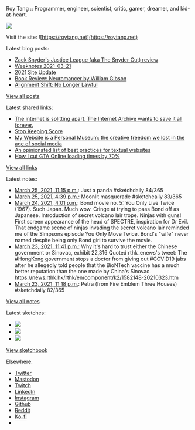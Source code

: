 Roy Tang :: Programmer, engineer, scientist, critic, gamer, dreamer, and kid-at-heart.

![](https://roytang.net/static/img/profile.jpg)

Visit the site: ![https://roytang.net](https://roytang.net)

Latest blog posts:

- [Zack Snyder&#x27;s Justice League (aka The Snyder Cut) review](https://roytang.net/2021/03/snyder-cut/)
- [Weeknotes 2021-03-21](https://roytang.net/2021/03/weeknotes-2021-03-21/)
- [2021 Site Update](https://roytang.net/2021/03/2021-site-update/)
- [Book Review: Neuromancer by William Gibson](https://roytang.net/2021/03/neuromancer/)
- [Alignment Shift: No Longer Lawful](https://roytang.net/2021/03/no-longer-lawful/)

[View all posts](https://roytang.net/blog)

Latest shared links:

- [The internet is splitting apart. The Internet Archive wants to save it all forever.](https://roytang.net/2021/03/the-internet-is-splitting-apart-the-internet-archive-wants-to-save-it-all-forever/)
- [Stop Keeping Score](https://roytang.net/2021/03/stop-keeping-score/)
- [My Website is a Personal Museum: the creative freedom we lost in the age of social media](https://roytang.net/2021/03/writings/)
- [An opinionated list of best practices for textual websites](https://roytang.net/2021/03/an-opinionated-list-of-best-practices-for-textual-websites/)
- [How I cut GTA Online loading times by 70%](https://roytang.net/2021/03/how-i-cut-gta-online-loading-times-by-70/)

[View all links](https://roytang.net/links)

Latest notes:

- [March 25, 2021, 11:15 p.m.](https://roytang.net/2021/03/1375104128427302913/): Just a panda #sketchdaily 84/365
- [March 25, 2021, 4:39 p.m.](https://roytang.net/2021/03/1375004320916144133/): Moonlit masquerade #sketcheaily 83/365
- [March 24, 2021, 4:01 p.m.](https://roytang.net/2021/03/fb71576d1974213ea471b5cda8a20948/): Bond movie no. 5: You Only Live Twice (1967). Such Japan. Much wow. Cringe at trying to pass Bond off as Japanese. Introduction of secret volcano lair trope. Ninjas with guns! First screen appearance of the head of SPECTRE, inspiration for Dr Evil. That endgame scene of ninjas invading the secret volcano lair reminded me of the Simpsons episode You Only Move Twice. Bond&#x27;s &quot;wife&quot; never named despite being only Bond girl to survive the movie.
- [March 23, 2021, 11:41 p.m.](https://roytang.net/2021/03/1374385938273476623/): Why it&#x27;s hard to trust either the Chinese government or Sinovac, exhibit 22,316 Quoted rthk_enews&#x27;s tweet: The #HongKong government stops a doctor from giving out #COVID19 jabs after he allegedly told people that the BioNTech vaccine has a much better reputation than the one made by China&#x27;s Sinovac. https://news.rthk.hk/rthk/en/component/k2/1582148-20210323.htm
- [March 23, 2021, 11:18 p.m.](https://roytang.net/2021/03/1374380033117016075/): Petra (from Fire Emblem Three Houses) #sketchdaily 82/365

[View all notes](https://roytang.net/notes)

Latest sketches:


- ![](https://roytang.net/media/cache/7a/36/7a36371fbf135704050d88b2ff515360.jpg)
- ![](https://roytang.net/media/cache/6d/29/6d2900f68064e1e686eabee82051018f.jpg)
- ![](https://roytang.net/media/cache/72/7d/727d0fb2c84abb09b288644ef0e363b6.jpg)

[View sketchbook](https://roytang.net/albums/sketchbook)


Elsewhere:

- [Twitter](https://twitter.com/roytang)
- [Mastodon](https://mastodon.technology/@roytang)
- [Twitch](https://twitch.tv/twitchyroy)
- [LinkedIn](https://www.linkedin.com/in/roytang)
- [Instagram](https://instagram.com/roytang0400)
- [Github](https://github.com/roytang)
- [Reddit](https://reddit.com/u/hungryroy)
- [Ko-fi](https://ko-fi.com/roytang)
- [](mailto:hello@roytang.net)